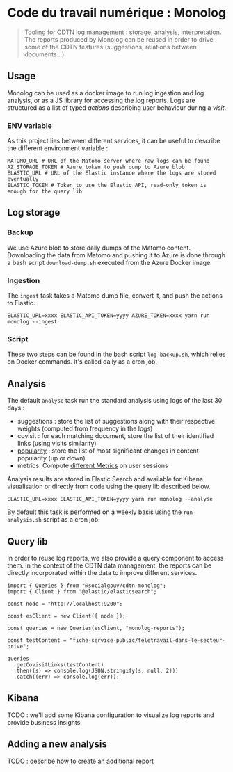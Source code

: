 # Code du travail numérique : Monolog

> Tooling for CDTN log management : storage, analysis, interpretation. The reports produced by Monolog can be reused in order to drive some of the CDTN features (suggestions, relations between documents...).

## Usage

Monolog can be used as a docker image to run log ingestion and log analysis, or as a JS library for accessing the log reports.
Logs are structured as a list of typed _actions_ describing user behaviour during a _visit_.

### ENV variable

As this project lies between different services, it can be useful to describe the different environment variable :

```
MATOMO_URL # URL of the Matomo server where raw logs can be found
AZ_STORAGE_TOKEN # Azure token to push dump to Azure blob
ELASTIC_URL # URL of the Elastic instance where the logs are stored eventually
ELASTIC_TOKEN # Token to use the Elastic API, read-only token is enough for the query lib
```

## Log storage

### Backup

We use Azure blob to store daily dumps of the Matomo content. Downloading the data from Matomo and pushing it to Azure is done through a bash script `download-dump.sh` executed from the Azure Docker image.

### Ingestion

The `ingest` task takes a Matomo dump file, convert it, and push the actions to Elastic.

```
ELASTIC_URL=xxxx ELASTIC_API_TOKEN=yyyy AZURE_TOKEN=xxxx yarn run monolog --ingest
```

### Script

These two steps can be found in the bash script `log-backup.sh`, which relies on Docker commands. It's called daily as a cron job.

## Analysis

The default `analyse` task run the standard analysis using logs of the last 30 days :

- suggestions : store the list of suggestions along with their respective weights (computed from frequency in the logs)
- covisit : for each matching document, store the list of their identified links (using visits similarity)
- [popularity](./popularity.md) : store the list of most significant changes in content popularity (up or down)
- metrics: 
Compute [different Metrics](./metrics.md) on user sessions


Analysis results are stored in Elastic Search and available for Kibana visualisation or directly from code using the query lib described below.

```
ELASTIC_URL=xxxx ELASTIC_API_TOKEN=yyyy yarn run monolog --analyse
```

By default this task is performed on a weekly basis using the `run-analysis.sh` script as a cron job.

## Query lib

In order to reuse log reports, we also provide a query component to access them.
In the context of the CDTN data management, the reports can be directly incorporated within the data to improve different services.

```
import { Queries } from "@socialgouv/cdtn-monolog";
import { Client } from "@elastic/elasticsearch";

const node = "http://localhost:9200";

const esClient = new Client({ node });

const queries = new Queries(esClient, "monolog-reports");

const testContent = "fiche-service-public/teletravail-dans-le-secteur-prive";

queries
  .getCovisitLinks(testContent)
  .then((s) => console.log(JSON.stringify(s, null, 2)))
  .catch((err) => console.log(err));
```

## Kibana

TODO : we'll add some Kibana configuration to visualize log reports and provide business insights.

## Adding a new analysis

TODO : describe how to create an additional report
